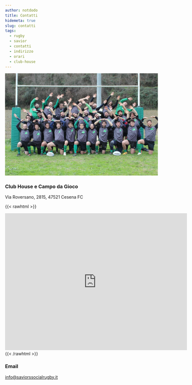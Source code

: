 ```yaml
---
author: notdodo
title: Contatti
hidemeta: true
slug: contatti
tags:
  - rugby
  - savior
  - contatti
  - indirizzo
  - orari
  - club-house
---
```


![](../images/team.jpg)

### Club House e Campo da Gioco

Via Roversano, 2815, 47521 Cesena FC

{{< rawhtml >}}

<iframe src="https://www.google.com/maps/embed?pb=!1m18!1m12!1m3!1d2864.5827340340716!2d12.220271715512714!3d44.112601179108154!2m3!1f0!2f0!3f0!3m2!1i1024!2i768!4f13.1!3m3!1m2!1s0x132ca364efa45b39%3A0x4e6ca58014ccc122!2sSaviors%20Social%20Rugby%20-%20Club%20House%20e%20Campo%20da%20gioco!5e0!3m2!1sen!2sit!4v1681766035822!5m2!1sen!2sit" width="600" height="450" style="border:0;" allowfullscreen="" loading="lazy" referrerpolicy="no-referrer-when-downgrade"></iframe>
{{< /rawhtml >}}

### Email

info@saviorssocialrugby.it
